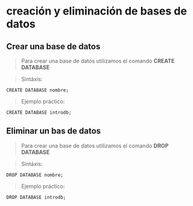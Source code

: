 # creación y eliminación de bases de datos

## Crear una base de datos

> Para crear una base de datos utilizamos 
> el comando **CREATE DATABASE**

> Sintáxis: 

    CREATE DATABASE nombre;

> Ejemplo práctico: 

    CREATE DATABASE introdb;

## Eliminar un bas de datos  

> Para crear una base de datos utilizamos
> el comando **DROP DATABASE**

> Sintáxis:

    DROP DATABASE nombre;

> Ejemplo práctico:

    DROP DATABASE introdb;
